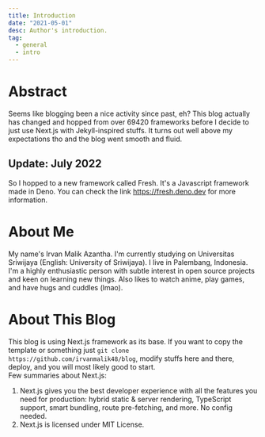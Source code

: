 ```yaml
---
title: Introduction
date: "2021-05-01"
desc: Author's introduction.
tag:
  - general
  - intro
---
```


# Abstract

Seems like blogging been a nice activity since past, eh? This blog actually has changed and hopped from over 69420 frameworks before I decide to just use Next.js with Jekyll-inspired stuffs. It turns out well above my expectations tho and the blog went smooth and fluid.

## Update: July 2022

So I hopped to a new framework called Fresh. It's a Javascript framework made in Deno. You can check the link <https://fresh.deno.dev> for more information.

# About Me

My name's Irvan Malik Azantha. I'm currently studying on Universitas Sriwijaya (English: University of Sriwijaya). I live in Palembang, Indonesia. I'm a highly enthusiastic person with subtle interest in open source projects and keen on learning new things. Also likes to watch anime, play games, and have hugs and cuddles (lmao).

# About This Blog

This blog is using Next.js framework as its base. If you want to copy the template or something just `git clone https://github.com/irvanmalik48/blog`, modify stuffs here and there, deploy, and you will most likely good to start.  
Few summaries about Next.js:

1. Next.js gives you the best developer experience with all the features you need for production: hybrid static & server rendering, TypeScript support, smart bundling, route pre-fetching, and more. No config needed.
2. Next.js is licensed under MIT License.

